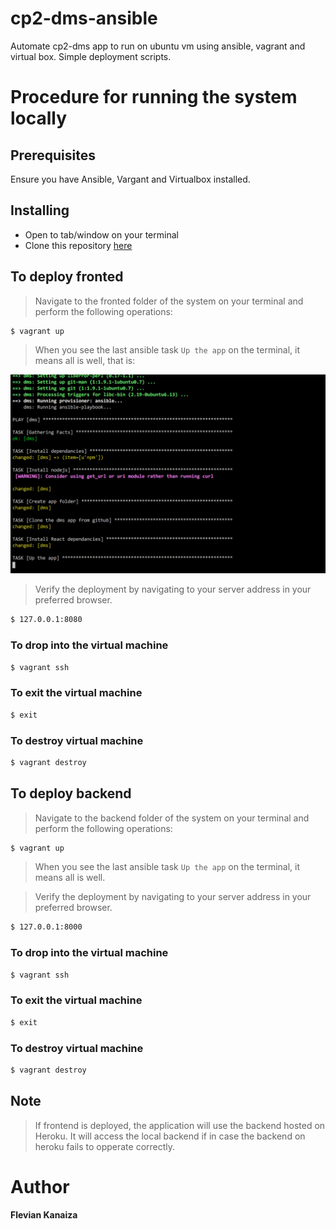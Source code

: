 # cp2-dms-ansible
Automate cp2-dms app to run on ubuntu vm using ansible, vagrant and virtual box.
Simple deployment scripts.

# Procedure for running the system locally
## Prerequisites
Ensure you have Ansible, Vargant and Virtualbox installed.

## Installing
* Open to tab/window on your terminal
* Clone this repository [here](https://github.com/FlevianK/cp2-dms-ansible.git)

## To deploy fronted
> Navigate to the fronted folder of the system on your terminal and perform the following operations:
```sh
$ vagrant up
```
> When you see the last ansible task `Up the app` on the terminal, it means all is well, that is:

![ansible terminal output](/frontendImages/image5.png)

> Verify the deployment by navigating to your server address in your preferred browser.
```sh 
$ 127.0.0.1:8080
```
### To drop into the virtual machine
```sh
$ vagrant ssh
```
### To exit the virtual machine
```sh
$ exit
```
### To destroy virtual machine
```sh
$ vagrant destroy
```
## To deploy backend
> Navigate to the backend folder of the system on your terminal and perform the following operations:
```sh
$ vagrant up
```
> When you see the last ansible task `Up the app` on the terminal, it means all is well.
  
> Verify the deployment by navigating to your server address in your preferred browser.
```sh 
$ 127.0.0.1:8000
```
### To drop into the virtual machine
```sh
$ vagrant ssh
```
### To exit the virtual machine
```sh
$ exit
```
### To destroy virtual machine
```sh
$ vagrant destroy
```
## Note
> If frontend is deployed, the application will use the backend hosted on Heroku. It will access the local backend if in case the backend on heroku fails to opperate correctly.
# Author
**Flevian Kanaiza**